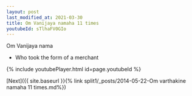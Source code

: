 ```yaml
---
layout: post
last_modified_at: 2021-03-30
title: Om Vanijaya namaha 11 times
youtubeId: sTlhaFV0GIo
---
```

 
 
Om Vanijaya nama 
 
 -  Who took the form of a merchant 
 
  
 
  
 
 
 
 
 
 


{% include youtubePlayer.html id=page.youtubeId %}
 
[Next]({{ site.baseurl }}{% link  split1/_posts/2014-05-22-Om varthakine namaha 11 times.md%})
 
